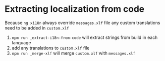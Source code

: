 # Extracting localization from code

Because `ng xi18n` always override `messages.xlf` file any custom translations need to be added in `custom.xlf`

1. `npm run _extract-i18n-from-code` will extract strings from build in each language
1. add any translations to `custom.xlf` file
1. `npm run _merge-xlf` will merge `custom.xlf` with `messages.xlf`
